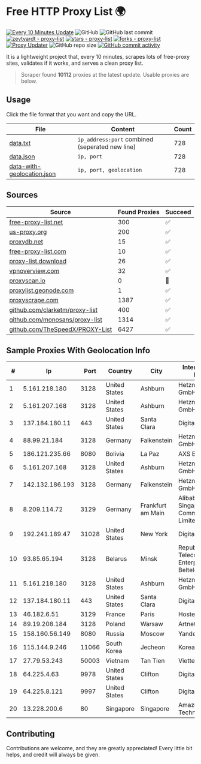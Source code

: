 
# Free HTTP Proxy List 🌍

[![Every 10 Minutes Update](https://github.com/mertguvencli/http-proxy-list/actions/workflows/main.yml/badge.svg?branch=main)](https://github.com/mertguvencli/http-proxy-list/actions/workflows/main.yml)
![GitHub](https://img.shields.io/github/license/mertguvencli/http-proxy-list)
![GitHub last commit](https://img.shields.io/github/last-commit/mertguvencli/http-proxy-list)
[![zevtyardt - proxy-list](https://img.shields.io/static/v1?label=zevtyardt&message=proxy-list&color=blue&logo=github)](https://github.com/zevtyardt/proxy-list "Go to GitHub repo")
[![stars - proxy-list](https://img.shields.io/github/stars/zevtyardt/proxy-list?style=social)](https://github.com/zevtyardt/proxy-list)
[![forks - proxy-list](https://img.shields.io/github/forks/zevtyardt/proxy-list?style=social)](https://github.com/zevtyardt/proxy-list)
[![Proxy Updater](https://github.com/zevtyardt/proxy-list/workflows/Proxy%20Updater/badge.svg)](https://github.com/zevtyardt/proxy-list/actions?query=workflow:"Proxy+Updater")
![GitHub repo size](https://img.shields.io/github/repo-size/zevtyardt/proxy-list)
[![GitHub commit activity](https://img.shields.io/github/commit-activity/m/zevtyardt/proxy-list?logo=commits)](https://github.com/zevtyardt/proxy-list/commits/main)

It is a lightweight project that, every 10 minutes, scrapes lots of free-proxy sites, validates if it works, and serves a clean proxy list.

> Scraper found **10112** proxies at the latest update. Usable proxies are below.

## Usage

Click the file format that you want and copy the URL.

|File|Content|Count|
|----|-------|-----|
|[data.txt](https://raw.githubusercontent.com/mertguvencli/http-proxy-list/main/proxy-list/data.txt)|`ip_address:port` combined (seperated new line)|728|
|[data.json](https://raw.githubusercontent.com/mertguvencli/http-proxy-list/main/proxy-list/data.json)|`ip, port`|728|
|[data-with-geolocation.json](https://raw.githubusercontent.com/mertguvencli/http-proxy-list/main/proxy-list/data-with-geolocation.json)|`ip, port, geolocation`|728|

## Sources

|Source|Found Proxies|Succeed|
|------|-------------|-------|
|[free-proxy-list.net](https://free-proxy-list.net)|300|✅|
|[us-proxy.org](https://www.us-proxy.org)|200|✅|
|[proxydb.net](http://proxydb.net)|15|✅|
|[free-proxy-list.com](https://free-proxy-list.com/?page=&port=&type%5B%5D=http&type%5B%5D=https&up_time=0&search=Search)|10|✅|
|[proxy-list.download](https://www.proxy-list.download/HTTP)|26|✅|
|[vpnoverview.com](https://vpnoverview.com/privacy/anonymous-browsing/free-proxy-servers)|32|✅|
|[proxyscan.io](https://www.proxyscan.io)|0|🚫|
|[proxylist.geonode.com](https://proxylist.geonode.com/api/proxy-list?limit=300&page=1&sort_by=lastChecked&sort_type=desc&protocols=http,https)|1|✅|
|[proxyscrape.com](https://api.proxyscrape.com/v2/?request=displayproxies&protocol=http&timeout=10000&country=all&ssl=all&anonymity=all)|1387|✅|
|[github.com/clarketm/proxy-list](https://raw.githubusercontent.com/clarketm/proxy-list/master/proxy-list-raw.txt)|400|✅|
|[github.com/monosans/proxy-list](https://raw.githubusercontent.com/monosans/proxy-list/main/proxies/http.txt)|1314|✅|
|[github.com/TheSpeedX/PROXY-List](https://raw.githubusercontent.com/TheSpeedX/PROXY-List/master/http.txt)|6427|✅|


## Sample Proxies With Geolocation Info

|#|Ip|Port|Country|City|Internet Service Provider|
|-|--|----|-------|----|-------------------------|
|1|5.161.218.180|3128|United States|Ashburn|Hetzner Online GmbH|
|2|5.161.207.168|3128|United States|Ashburn|Hetzner Online GmbH|
|3|137.184.180.11|443|United States|Santa Clara|DigitalOcean, LLC|
|4|88.99.21.184|3128|Germany|Falkenstein|Hetzner Online GmbH|
|5|186.121.235.66|8080|Bolivia|La Paz|AXS Bolivia S. A.|
|6|5.161.207.168|3128|United States|Ashburn|Hetzner Online GmbH|
|7|142.132.186.193|3128|Germany|Falkenstein|Hetzner Online GmbH|
|8|8.209.114.72|3129|Germany|Frankfurt am Main|Alibaba.com Singapore E-Commerce Private Limited|
|9|192.241.189.47|31028|United States|New York|DigitalOcean, LLC|
|10|93.85.65.194|3128|Belarus|Minsk|Republican Unitary Telecommunication Enterprise Beltelecom|
|11|5.161.218.180|3128|United States|Ashburn|Hetzner Online GmbH|
|12|137.184.180.11|443|United States|Santa Clara|DigitalOcean, LLC|
|13|46.182.6.51|3129|France|Paris|Hosteur SAS|
|14|89.19.208.184|3128|Poland|Warsaw|Artnet Sp. z o.o.|
|15|158.160.56.149|8080|Russia|Moscow|Yandex.Cloud LLC|
|16|115.144.9.246|11066|South Korea|Jecheon|Korea Telecom|
|17|27.79.53.243|50003|Vietnam|Tan Tien|Viettel Corporation|
|18|64.225.4.63|9978|United States|Clifton|DigitalOcean, LLC|
|19|64.225.8.121|9997|United States|Clifton|DigitalOcean, LLC|
|20|13.228.200.6|80|Singapore|Singapore|Amazon Technologies Inc.|



## Contributing

Contributions are welcome, and they are greatly appreciated! Every
little bit helps, and credit will always be given.

